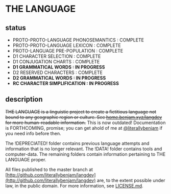 # THE LANGUAGE

## status

* PROTO-PROTO-LANGUAGE PHONOSEMANTICS : COMPLETE
* PROTO-PROTO-LANGUAGE LEXICON : COMPLETE
* PROTO-LANGUAGE PRE-POPULATION : COMPLETE
* D1 CHARACTER SELECTION : COMPLETE
* D1 CONJUGATION CHARTS : COMPLETE
* __D1 GRAMMATICAL WORDS : IN PROGRESS__
* D2 RESERVED CHARACTERS : COMPLETE
* __D2 GRAMMATICAL WORDS : IN PROGRESS__
* __RC CHARACTER SIMPLIFICATION : IN PROGRESS__

## description

~~THE LANGUAGE is a linguistic project to create a fictitious language not bound to any geographic region or culture. See [home.benjam.xyz/langdev](http://home.benjam.xyz/langdev) for more human-readable information.~~ This is now outdated! Documentation is FORTHCOMING, promise; you can get ahold of me at [@literallybenjam](http://twitter.com/literallybenjam) if you need info before then.

The !DEPRECIATED! folder contains previous language attempts and information that is no longer relevant. The !DATA! folder contains tools and computer-data. The remaining folders contain information pertaining to THE LANGUAGE proper.

All files published to the master branch at [http://github.com/literallybenjam/langdev](http://github.com/literallybenjam/langdev) are, to the extent possible under law, in the public domain. For more information, see [LICENSE.md](LICENSE.md).
